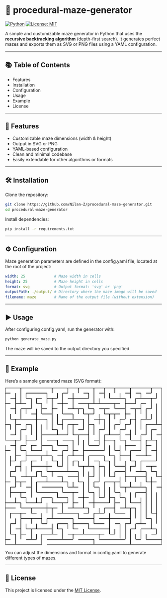 # 🧩 procedural-maze-generator

[![Python](https://img.shields.io/badge/python-3.8%2B-blue.svg)](https://www.python.org/)
[![License: MIT](https://img.shields.io/badge/License-MIT-green.svg)](LICENSE)

A simple and customizable maze generator in Python that uses the **recursive backtracking algorithm** (depth-first search). It generates perfect mazes and exports them as SVG or PNG files using a YAML configuration.

---

## 📚 Table of Contents

- Features
- Installation
- Configuration
- Usage
- Example
- License

---

## 🚀 Features

- Customizable maze dimensions (width & height)
- Output in SVG or PNG
- YAML-based configuration
- Clean and minimal codebase
- Easily extendable for other algorithms or formats

---

## 🛠️ Installation

Clone the repository:

```bash
git clone https://github.com/Nilan-Z/procedural-maze-generator.git
cd procedural-maze-generator
```

Install dependencies:

```bash
pip install -r requirements.txt
```

---

## ⚙️ Configuration

Maze generation parameters are defined in the config.yaml file, located at the root of the project:
```yaml
width: 25             # Maze width in cells
height: 25            # Maze height in cells
format: svg           # Output format: 'svg' or 'png'
outputPath: ./output/ # Directory where the maze image will be saved
filename: maze        # Name of the output file (without extension)
```

---

## ▶️ Usage

After configuring config.yaml, run the generator with:

```bash
python generate_maze.py
```

The maze will be saved to the output directory you specified.

---

## 🧾 Example

Here’s a sample generated maze (SVG format):

![Maze example](output/example-maze.svg)

You can adjust the dimensions and format in config.yaml to generate different types of mazes.

---

## 📄 License

This project is licensed under the [MIT License](LICENSE).
